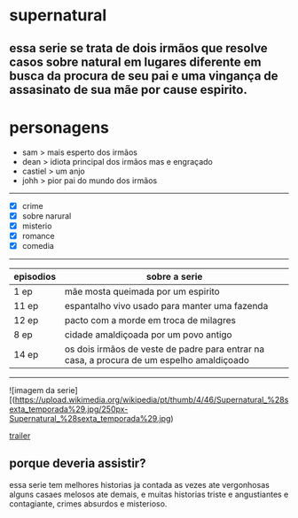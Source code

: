 # supernatural
essa serie se trata de dois irmãos que resolve casos sobre natural em lugares diferente em busca da procura de seu pai e uma vingança de assasinato de sua mãe por cause espirito.
---
# personagens 

- sam  > mais esperto dos irmãos
- dean > idiota principal dos irmãos mas e engraçado
- castiel > um anjo
- johh > pior pai do mundo dos irmãos

---
- [x] crime
- [x] sobre narural
- [x] misterio
- [x] romance
- [x] comedia
---
| episodios|                     sobre a serie                                                       |
|----------|-----------------------------------------------------------------------------------------| 
|  1 ep    |  mãe mosta queimada por um espirito                                                     | 
|  11 ep   |  espantalho vivo usado para manter uma fazenda                                          | 
|   12 ep  | pacto com a morde em troca de milagres                                                  | 
|   8 ep   |cidade amaldiçoada por um povo antigo                                                    | 
|  14 ep   |os dois irmãos de veste de padre para entrar na casa, a procura de um espelho amaldiçoado|

---

![imagem da serie][(https://upload.wikimedia.org/wikipedia/pt/thumb/4/46/Supernatural_%28sexta_temporada%29.jpg/250px-Supernatural_%28sexta_temporada%29.jpg)

[trailer](https://www.youtube.com/watch?v=apltEQy8RzQ)

## porque deveria assistir?

essa serie tem melhores historias ja contada as vezes ate vergonhosas alguns casaes melosos ate demais,
e muitas historias triste e angustiantes e contagiante, crimes absurdos e misterioso.
